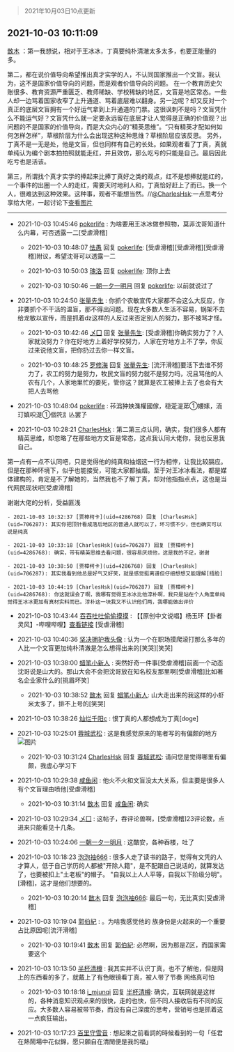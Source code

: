 > 2021年10月03日10点更新
<link rel="stylesheet" href="https://cdn.jsdelivr.net/gh/taotie6/sampleJSON@main/css/photo_show.css">
<meta name="referrer" content="no-referrer" />


 ## 2021-10-03 10:11:09 

 [㪚木](https://www.coolapk.com/feed/30427515?shareKey=OTg0ODE3ZTEzMjY2NjE1OTEzMjM~) ：第一我想说，相对于王冰冰，丁真要纯朴清澈太多太多，也要正能量的多。

第二，都在说价值导向希望推出真才实学的人，不认同国家推出一个文盲。我认为，这不是国家价值导向的问题，而是观者价值导向的问题。
在一个教育历史欠账很多、教育资源严重匮乏、教师稀缺、学校稀缺的地区，文盲是地区常态<!--break-->。一些人却一边骂着国家收窄了上升通道、骂着底层难以翻身。另一边呢？却又反对一个真正的底层文盲拥有一个好运气拿到上升通道的门票。这很讽刺不是吗？文盲凭什么不能运气好？文盲凭什么就一定要永远留在底层才让人觉得是正确的价值观？出问题的不是国家的价值导向，而是大众内心的“精英思维”。“只有精英才配如何如何怎样怎样”，草根阶层为什么会出现这种这种思维？草根阶层应该反思。
另外，丁真不是一无是处，他是文盲，但也同样有自己的长处。如果观者看了丁真，真就单纯认为编个剧本拍拍照就能走红，并且效仿，那么吃亏的只能是自己。最后因此吃亏也是活该。

第三，所谓找个真才实学的捧起来比捧丁真好之类的观点，红不是想捧就能红的，一个事件的出圈一个人的走红，需要天时地利人和，丁真恰好赶上了而已。换一个人，很难达到这种效果。这种事，观者不能想当然。//<a class="feed-link-uname" href="/u/CharlesHsk">@CharlesHsk</a>:一点思考分享给大佬，一起讨论下<a class="feed-forward-pic" href="http://image.coolapk.com/feed/2021/1003/09/706287_4ed6e66b_4909_9193@1080x3231.jpeg">查看图片</a> 

<div class="album">
</div>

 ------- 

- 2021-10-03 10:45:46 [pokerlife](uid=575409) : 为啥要用王冰冰做参照物，莫非沈哥知道什么内幕，可否透露一二[受虐滑稽] 

    - 2021-10-03 10:48:07 [怯愚](uid=1548302) 回复 [pokerlife](uid=575409): [受虐滑稽][受虐滑稽][受虐滑稽]附议，希望沈哥可以透露一二 

    - 2021-10-03 10:50:03 [瑰洛](uid=1623465) 回复 [pokerlife](uid=575409): 顶你上去 

    - 2021-10-03 10:50:46 [一朝一夕一明月](uid=1061419) 回复 [pokerlife](uid=575409): 以前就说过了 

- 2021-10-03 10:24:50 [张量先生](uid=2944906) : 你抓个农敏宣传大家都不会这么大反应，你非要抓个不干活的温盲，那不得出问题。现在大多数人生活不容易，锅架不去给龙敏以宣传，而是抓着dz这样的人反过来否定别人的努力，那不被骂才怪。 

    - 2021-10-03 10:42:46 [乄囗](uid=759206) 回复 [张量先生](uid=2944906): [受虐滑稽]你确实努力了？人家就没努力？你在好地方上着好学校努力，人家在穷地方上不了学，你反过来说他文盲，把你扔过去你一样文盲。 

    - 2021-10-03 10:48:25 [罗修海](uid=3774701) 回复 [张量先生](uid=2944906): [流汗滑稽]要活下去谁不努力了，农工的努力是努力，牧民文盲的努力就不是努力吗，况且骂他的人农有几个，人家地里忙的要死，管你这？就算是农工被捧上去了也会有大把人去骂他 

- 2021-10-03 10:48:04 [pokerlife](uid=575409) : 莋潙狆姎潗權國傢，穏萣湜苐①婹嫊，洏玎嫃呮湜①個笩訁亾罢孒 

- 2021-10-03 10:28:21 [CharlesHsk](uid=706287) : 第二第三点认同，确实，我们很多人都有精英思维，却忽略了在那些地方文盲是常态，这点我认同大佬你，我也反思我自己。

第一点有一点不认同吧，只是觉得他的纯真和抽烟这一行为相悖，让我比较膈应。但是在那种环境下，似乎也能接受，可能大家都抽烟。至于对王冰冰看法，都是媒体建构的<!--break-->，肯定是不了解她的，当然我也不了解丁真，却对他指指点点，这也是当代网民现状吧[受虐滑稽]

谢谢大佬的分析，受益匪浅 

    - 2021-10-03 10:32:37 [贾樟柯卡](uid=4286768) 回复 [CharlesHsk](uid=706287): 其实你把顶针看成落后地区的普通人就可以了，坏习惯不少，但也确实可以说是纯真 

    - 2021-10-03 10:33:18 [CharlesHsk](uid=706287) 回复 [贾樟柯卡](uid=4286768): 确实，带有精英思维去看问题，很容易厌烦他，这是我的不足，谢谢 

    - 2021-10-03 10:38:50 [贾樟柯卡](uid=4286768) 回复 [CharlesHsk](uid=706287): 其实我看到他总是好气又好笑，就是感觉挺离谱但仔细想想又能理解[捂脸] 

    - 2021-10-03 10:44:19 [CharlesHsk](uid=706287) 回复 [贾樟柯卡](uid=4286768): 你这就误会了啊，我哪有觉得王冰冰比他淳朴啊，我只是站在个人角度单纯觉得王冰冰更加有真材实料而已。淳朴这一块我又不认识他们两，我哪能做出评价 

- 2021-10-03 10:43:44 [吞吞吐吐偷偷摸摸](uid=4177414) : 【【原创中文说唱】杨玉环【卦者灵风】-哔哩哔哩】<a class="feed-link-url" href="https://b23.tv/wHi0jp" title="https://b23.tv/wHi0jp" target="_blank" rel="nofollow">查看链接</a>
[受虐滑稽] 

- 2021-10-03 10:40:36 [坚决拥护我头像](uid=1738203) : 认为一个在职场摸爬滚打那么多年的人比一个文盲更加纯朴清澈是怎么想得出来的[笑哭][笑哭] 

- 2021-10-03 10:38:00 [蜡笔小新人](uid=4236945) : 突然好奇一件事[受虐滑稽]前面一个动态沈哥说是山大的。那山大会不会把沈哥放在知名校友那里啊[受虐滑稽]比如著名企业家什么的[挑眉坏笑] 

    - 2021-10-03 10:38:52 [㪚木](uid=1081091) 回复 [蜡笔小新人](uid=4236945): 山大走出来的我这样的小虾米太多了，排不上号的[笑哭] 

- 2021-10-03 10:38:26 [灿烂千阳c](uid=1577985) : 恨丁真的人都想成为丁真[doge] 

- 2021-10-03 10:25:01 [蓉城武松](uid=2335991) : 这是我感觉原来的笔者写的有偏颇的地方 ![图片](https://image.coolapk.com/feed/2021/1003/10/2335991_d97baca7_7899_8979@1080x2340.jpeg)

    - 2021-10-03 10:31:24 [CharlesHsk](uid=706287) 回复 [蓉城武松](uid=2335991): 请问您是觉得哪里有偏颇，我虚心学习下 

- 2021-10-03 10:29:38 [咸鱼闲](uid=3783511) : 他火不火和文盲没太大关系，但主要是很多人有个文盲理由喷他[受虐滑稽] 

    - 2021-10-03 10:31:14 [㪚木](uid=1081091) 回复 [咸鱼闲](uid=3783511): 确实 

- 2021-10-03 10:29:34 [乄囗](uid=759206) : 这帖子，吞评论兽啊，[受虐滑稽]23评论数，点进来只能看见十几条。 

- 2021-10-03 10:24:06 [一朝一夕一明月](uid=1061419) : 这酷安，各种吞楼，吐了 

- 2021-10-03 10:18:23 [泡泡袖666](uid=2844894) : 很多人走了读书的路子，觉得有文凭的人才算人，低于自己学历的人都被&quot;开除人籍&quot;，是不配跟自己说话的，就算发达了，也要被扣上&quot;土老板&quot;的帽子。
&quot;自我以上人人平等，自我以下阶级分明&quot;。[滑稽]，这才是他们想要的。 

    - 2021-10-03 10:20:14 [㪚木](uid=1081091) 回复 [泡泡袖666](uid=2844894): 最后一句，无比真实[受虐滑稽] 

- 2021-10-03 10:19:04 [郭伯紀](uid=2859803) : 。为啥我感觉他的 族身份是火起来的一个重要占比原因呢[流汗滑稽] 

    - 2021-10-03 10:19:41 [㪚木](uid=1081091) 回复 [郭伯紀](uid=2859803): 必然啊，因为那是Z区，而国家需要这个 

- 2021-10-03 10:13:50 [半杯清樽](uid=2590909) : 我其实并不认识丁真，也不了解他，但是网上的东西看的多了，就戴上了有色眼镜看丁真，被人带了节奏
网络真可怕 

    - 2021-10-03 10:18:18 [i_mjunqi](uid=399564) 回复 [半杯清樽](uid=2590909): 确实，互联网就是这样的，各种消息知识观点来的很快，走的也快，但不同人接收后有不同的反应。大多数人容易被带节奏，而没有自己深度的思考，营销号也是抓着这一点疯狂输出。 

- 2021-10-03 10:17:23 [百里守雪音](uid=1080769) : 想起來之前看詞的時候看到的一句「任君在熱鬧場中花似錦，愿只願自在清閒便是我的福」 

